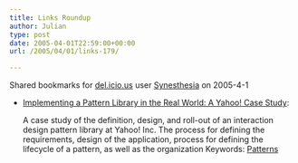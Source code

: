 ```yaml
---
title: Links Roundup
author: Julian
type: post
date: 2005-04-01T22:59:00+00:00
url: /2005/04/01/links-179/

---
```

Shared bookmarks for [del.icio.us][1] user  [Synesthesia][2] on 2005-4-1

  * [Implementing a Pattern Library in the Real World: A Yahoo! Case Study][3]:
  
    A case study of the definition, design, and roll-out of an interaction design pattern library at Yahoo! Inc. The process for defining the requirements, design of the application, process for defining the lifecycle of a pattern, as well as the organization Keywords: [Patterns][4]

 [1]: https://del.icio.us/
 [2]: https://del.icio.us/synesthesia
 [3]: https://www.leacock.com/patterns/ "https://www.leacock.com/patterns/"
 [4]: https://del.icio.us/synesthesia/Patterns